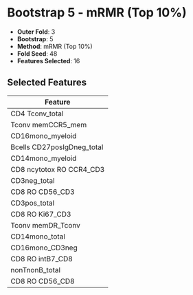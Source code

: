 # Bootstrap 5 - mRMR (Top 10%)

- **Outer Fold**: 3
- **Bootstrap**: 5
- **Method**: mRMR (Top 10%)
- **Fold Seed**: 48
- **Features Selected**: 16

## Selected Features

| Feature |
|---------|
| CD4 Tconv_total |
| Tconv memCCR5_mem |
| CD16mono_myeloid |
| Bcells CD27posIgDneg_total |
| CD14mono_myeloid |
| CD8 ncytotox RO CCR4_CD3 |
| CD3neg_total |
| CD8 RO CD56_CD3 |
| CD3pos_total |
| CD8  RO Ki67_CD3 |
| Tconv memDR_Tconv |
| CD14mono_total |
| CD16mono_CD3neg |
| CD8 RO intB7_CD8 |
| nonTnonB_total |
| CD8 RO CD56_CD8 |
